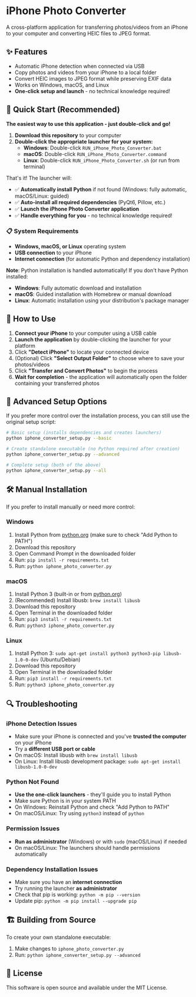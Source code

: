 # iPhone Photo Converter

A cross-platform application for transferring photos/videos from an iPhone to your computer and converting HEIC files to JPEG format.

## ✨ Features

- Automatic iPhone detection when connected via USB
- Copy photos and videos from your iPhone to a local folder
- Convert HEIC images to JPEG format while preserving EXIF data
- Works on Windows, macOS, and Linux
- **One-click setup and launch** - no technical knowledge required!

## 🚀 Quick Start (Recommended)

**The easiest way to use this application - just double-click and go!**

1. **Download this repository** to your computer
2. **Double-click the appropriate launcher for your system:**
   - **Windows**: Double-click `RUN_iPhone_Photo_Converter.bat`
   - **macOS**: Double-click `RUN_iPhone_Photo_Converter.command`
   - **Linux**: Double-click `RUN_iPhone_Photo_Converter.sh` (or run from terminal)

That's it! The launcher will:
- ✅ **Automatically install Python** if not found (Windows: fully automatic, macOS/Linux: guided)
- ✅ **Auto-install all required dependencies** (PyQt6, Pillow, etc.)
- ✅ **Launch the iPhone Photo Converter application**
- ✅ **Handle everything for you** - no technical knowledge required!

### 📋 System Requirements

- **Windows, macOS, or Linux** operating system
- **USB connection** to your iPhone
- **Internet connection** (for automatic Python and dependency installation)

**Note**: Python installation is handled automatically! If you don't have Python installed:
- **Windows**: Fully automatic download and installation
- **macOS**: Guided installation with Homebrew or manual download
- **Linux**: Automatic installation using your distribution's package manager

## 📱 How to Use

1. **Connect your iPhone** to your computer using a USB cable
2. **Launch the application** by double-clicking the launcher for your platform
3. Click **"Detect iPhone"** to locate your connected device
4. (Optional) Click **"Select Output Folder"** to choose where to save your photos/videos
5. Click **"Transfer and Convert Photos"** to begin the process
6. **Wait for completion** - the application will automatically open the folder containing your transferred photos

## 🔧 Advanced Setup Options

If you prefer more control over the installation process, you can still use the original setup script:

```bash
# Basic setup (installs dependencies and creates launchers)
python iphone_converter_setup.py --basic

# Create standalone executable (no Python required after creation)
python iphone_converter_setup.py --advanced

# Complete setup (both of the above)
python iphone_converter_setup.py --all
```

## 🛠️ Manual Installation

If you prefer to install manually or need more control:

### Windows

1. Install Python from [python.org](https://www.python.org/downloads/) (make sure to check "Add Python to PATH")
2. Download this repository
3. Open Command Prompt in the downloaded folder
4. Run: `pip install -r requirements.txt`
5. Run: `python iphone_photo_converter.py`

### macOS

1. Install Python 3 (built-in or from [python.org](https://www.python.org/downloads/))
2. (Recommended) Install libusb: `brew install libusb`
3. Download this repository
4. Open Terminal in the downloaded folder
5. Run: `pip3 install -r requirements.txt`
6. Run: `python3 iphone_photo_converter.py`

### Linux

1. Install Python 3: `sudo apt-get install python3 python3-pip libusb-1.0-0-dev` (Ubuntu/Debian)
2. Download this repository
3. Open Terminal in the downloaded folder
4. Run: `pip3 install -r requirements.txt`
5. Run: `python3 iphone_photo_converter.py`

## 🔍 Troubleshooting

### iPhone Detection Issues

- Make sure your iPhone is connected and you've **trusted the computer** on your iPhone
- Try a **different USB port or cable**
- On macOS: Install libusb with `brew install libusb`
- On Linux: Install libusb development package: `sudo apt-get install libusb-1.0-0-dev`

### Python Not Found

- **Use the one-click launchers** - they'll guide you to install Python
- Make sure Python is in your system PATH
- On Windows: Reinstall Python and check "Add Python to PATH"
- On macOS/Linux: Try using `python3` instead of `python`

### Permission Issues

- **Run as administrator** (Windows) or with `sudo` (macOS/Linux) if needed
- On macOS/Linux: The launchers should handle permissions automatically

### Dependency Installation Issues

- Make sure you have an **internet connection**
- Try running the launcher **as administrator**
- Check that pip is working: `python -m pip --version`
- Update pip: `python -m pip install --upgrade pip`

## 🏗️ Building from Source

To create your own standalone executable:

1. Make changes to `iphone_photo_converter.py`
2. Run: `python iphone_converter_setup.py --advanced`

## 📄 License

This software is open source and available under the MIT License. 